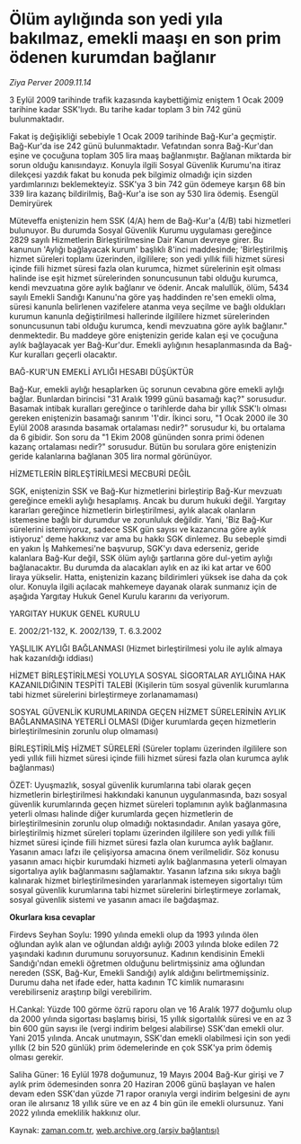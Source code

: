 # Ölüm aylığında son yedi yıla bakılmaz, emekli maaşı en son prim ödenen kurumdan bağlanır

*Ziya Perver 2009.11.14*

<tr><td class="metin" colspan="2" style="padding-top: 20px; padding-left: 5px; ">3 Eylül 2009 tarihinde trafik kazasında kaybettiğimiz eniştem 1 Ocak 2009 tarihine kadar SSK'lıydı. Bu tarihe kadar toplam 3 bin 742 günü bulunmaktadır.</td></tr><tr><td class="metin" colspan="2" style="padding-top: 20px; padding-left: 5px; "><p>Fakat iş değişikliği sebebiyle 1 Ocak 2009 tarihinde Bağ-Kur'a geçmiştir. Bağ-Kur'da ise 242 günü bulunmaktadır. Vefatından sonra Bağ-Kur'dan eşine ve çocuğuna toplam 305 lira maaş bağlanmıştır. Bağlanan miktarda bir sorun olduğu kanısındayız. Konuyla ilgili Sosyal Güvenlik Kurumu'na itiraz dilekçesi yazdık fakat bu konuda pek bilgimiz olmadığı için sizden yardımlarınızı beklemekteyiz. SSK'ya 3 bin 742 gün ödemeye karşın 68 bin 339 lira kazanç bildirilmiş, Bağ-Kur'a ise son ay 530 lira ödemiş. Esengül Demiryürek
<p> Müteveffa eniştenizin hem SSK (4/A) hem de Bağ-Kur'a (4/B) tabi hizmetleri bulunuyor. Bu durumda Sosyal Güvenlik Kurumu uygulaması gereğince 2829 sayılı Hizmetlerin Birleştirilmesine Dair Kanun devreye girer. Bu kanunun 'Aylığı bağlayacak kurum' başlıklı 8'inci maddesinde; 'Birleştirilmiş hizmet süreleri toplamı üzerinden, ilgililere; son yedi yıllık fiili hizmet süresi içinde fiili hizmet süresi fazla olan kurumca, hizmet sürelerinin eşit olması halinde ise eşit hizmet sürelerinden sonuncusunun tabi olduğu kurumca, kendi mevzuatına göre aylık bağlanır ve ödenir. Ancak malullük, ölüm, 5434 sayılı Emekli Sandığı Kanunu'na göre yaş haddinden re'sen emekli olma, süresi kanunla belirlenen vazifelere atanma veya seçilme ve bağlı oldukları kurumun kanunla değiştirilmesi hallerinde ilgililere hizmet sürelerinden sonuncusunun tabi olduğu kurumca, kendi mevzuatına göre aylık bağlanır." denmektedir. Bu maddeye göre eniştenizin geride kalan eşi ve çocuğuna aylık bağlayacak yer Bağ-Kur'dur. Emekli aylığının hesaplanmasında da Bağ-Kur kuralları geçerli olacaktır.
<p>BAĞ-KUR'UN EMEKLİ AYLIĞI HESABI DÜŞÜKTÜR
<p>Bağ-Kur, emekli aylığı hesaplarken üç sorunun cevabına göre emekli aylığı bağlar. Bunlardan birincisi "31 Aralık 1999 günü basamağı kaç?" sorusudur. Basamak intibak kuralları gereğince o tarihlerde daha bir yıllık SSK'lı olması gereken eniştenizin basamağı sanırım '1'dir. İkinci soru, "1 Ocak 2000 ile 30 Eylül 2008 arasında basamak ortalaması nedir?" sorusudur ki, bu ortalama da 6 gibidir. Son soru da "1 Ekim 2008 gününden sonra primi ödenen kazanç ortalaması nedir?" sorusudur. Bütün bu sorulara göre eniştenizin geride kalanlarına bağlanan 305 lira normal görünüyor.
<p>HİZMETLERİN BİRLEŞTİRİLMESİ MECBURİ DEĞİL
<p>SGK, eniştenizin SSK ve Bağ-Kur hizmetlerini birleştirip Bağ-Kur mevzuatı gereğince emekli aylığı hesaplamış. Ancak bu durum hukuki değil. Yargıtay kararları gereğince hizmetlerin birleştirilmesi, aylık alacak olanların istemesine bağlı bir durumdur ve zorunluluk değildir. Yani, 'Biz Bağ-Kur sürelerini istemiyoruz, sadece SSK gün sayısı ve kazancına göre aylık istiyoruz' deme hakkınız var ama bu hakkı SGK dinlemez. Bu sebeple şimdi en yakın İş Mahkemesi'ne başvurup, SGK'yı dava ederseniz, geride kalanlara Bağ-Kur değil, SSK ölüm aylığı şartlarına göre dul-yetim aylığı bağlanacaktır. Bu durumda da alacakları aylık en az iki kat artar ve 600 liraya yükselir. Hatta, eniştenizin kazanç bildirimleri yüksek ise daha da çok olur. Konuyla ilgili açılacak mahkemeye dayanak olarak sunmanız için de aşağıda Yargıtay Hukuk Genel Kurulu kararını da veriyorum. 
<p>YARGITAY HUKUK GENEL KURULU
<p>E. 2002/21-132, K. 2002/139, T. 6.3.2002
<p>YAŞLILIK AYLIĞI BAĞLANMASI (Hizmet birleştirilmesi yolu ile aylık almaya hak kazanıldığı iddiası)
<p>HİZMET BİRLEŞTİRİLMESİ YOLUYLA SOSYAL SİGORTALAR AYLIĞINA HAK KAZANILDIĞININ TESPİTİ TALEBİ (Kişilerin tüm sosyal güvenlik kurumlarına tabi hizmet sürelerini birleştirmeye zorlanamaması)
<p>SOSYAL GÜVENLİK KURUMLARINDA GEÇEN HİZMET SÜRELERİNİN AYLIK BAĞLANMASINA YETERLİ OLMASI (Diğer kurumlarda geçen hizmetlerin birleştirilmesinin zorunlu olup olmaması)
<p>BİRLEŞTİRİLMİŞ HİZMET SÜRELERİ (Süreler toplamı üzerinden ilgililere son yedi yıllık fiili hizmet süresi içinde fiili hizmet süresi fazla olan kurumca aylık bağlanması)
<p>ÖZET: Uyuşmazlık, sosyal güvenlik kurumlarına tabi olarak geçen hizmetlerin birleştirilmesi hakkındaki kanunun uygulanmasında, bazı sosyal güvenlik kurumlarında geçen hizmet süreleri toplamının aylık bağlanmasına yeterli olması halinde diğer kurumlarda geçen hizmetlerin de birleştirilmesinin zorunlu olup olmadığı noktasındadır. Anılan yasaya göre, birleştirilmiş hizmet süreleri toplamı üzerinden ilgililere son yedi yıllık fiili hizmet süresi içinde fiili hizmet süresi fazla olan kurumca aylık bağlanır. Yasanın amacı lafzı ile çelişiyorsa amacına önem verilmelidir. Söz konusu yasanın amacı hiçbir kurumdaki hizmeti aylık bağlanmasına yeterli olmayan sigortalıya aylık bağlanmasını sağlamaktır. Yasanın lafzına sıkı sıkıya bağlı kalınarak hizmet birleştirilmesinden yararlanmak istemeyen sigortalıyı tüm sosyal güvenlik kurumlarına tabi hizmet sürelerini birleştirmeye zorlamak, sosyal güvenlik sistemi ve yasanın amacı ile bağdaşmaz.
<p><b>Okurlara kısa cevaplar</b>
<p>Firdevs Seyhan Soylu: 1990 yılında emekli olup da 1993 yılında ölen oğlundan aylık alan ve oğlundan aldığı aylığı 2003 yılında bloke edilen 72 yaşındaki kadının durumunu soruyorsunuz. Kadının kendisinin Emekli Sandığı'ndan emekli öğretmen olduğunu belirtmişsiniz ama oğlundan nereden (SSK, Bağ-Kur, Emekli Sandığı) aylık aldığını belirtmemişsiniz. Durumu daha net ifade eder, hatta kadının TC kimlik numarasını verebilirseniz araştırıp bilgi verebilirim.
<p>H.Cankal: Yüzde 100 görme özrü raporu olan ve 16 Aralık 1977 doğumlu olup da 2000 yılında sigortası başlamış birisi, 15 yıllık sigortalılık süresi ve en az 3 bin 600 gün sayısı ile (vergi indirim belgesi alabilirse) SSK'dan emekli olur. Yani 2015 yılında. Ancak unutmayın, SSK'dan emekli olabilmesi için son yedi yıllık (2 bin 520 günlük) prim ödemelerinde en çok SSK'ya prim ödemiş olması gerekir.
<p>Saliha Güner: 16 Eylül 1978 doğumunuz, 19 Mayıs 2004 Bağ-Kur girişi ve 7 aylık prim ödemesinden sonra 20 Haziran 2006 günü başlayan ve halen devam eden SSK'dan yüzde 71 rapor oranıyla vergi indirim belgesini de aynı oran ile alırsanız 18 yıllık süre ve en az 4 bin gün ile emekli olursunuz. Yani 2022 yılında emeklilik hakkınız olur. <br/></p></p></p></p></p></p></p></p></p></p></p></p></p></p></p></p></p></td></tr>

Kaynak: [zaman.com.tr](http://zaman.com.tr/yazar.do?yazino=915636), [web.archive.org (arşiv bağlantısı)](http://web.archive.org/web/20091115101624/http://zaman.com.tr:80/yazar.do?yazino=915636)

